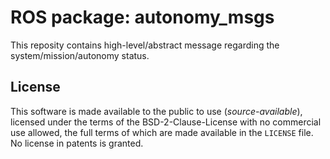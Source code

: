 # ROS package: autonomy_msgs

This reposity contains high-level/abstract message regarding the system/mission/autonomy status.


## License
This software is made available to the public to use (_source-available_), licensed under the terms of the BSD-2-Clause-License with no commercial use allowed, the full terms of which are made available in the `LICENSE` file. No license in patents is granted.
